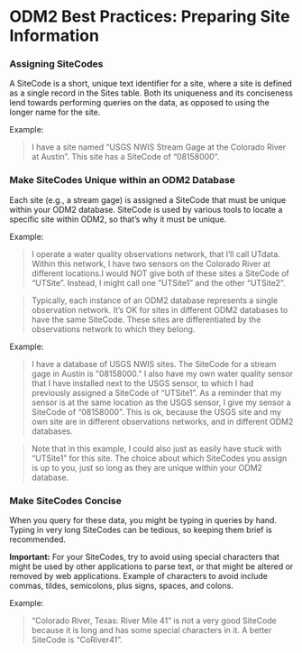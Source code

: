 ODM2 Best Practices: Preparing Site Information
===============================================

### Assigning SiteCodes ###
A SiteCode is a short, unique text identifier for a site, where a site is defined as a single record in the Sites table. Both its uniqueness and its conciseness lend towards performing queries on the data, as opposed to using the longer name for the site.

Example:

>I have a site named “USGS NWIS Stream Gage at the Colorado River at Austin”. This site has a SiteCode of “08158000”.

### Make SiteCodes Unique within an ODM2 Database ###
Each site (e.g., a stream gage) is assigned a SiteCode that must be unique within your ODM2 database. SiteCode is used by various tools to locate a specific site within ODM2, so that’s why it must be unique.

Example:

>I operate a water quality observations network, that I’ll call UTdata. Within this network, I have two sensors on the Colorado River at different locations.I would NOT give both of these sites a SiteCode of “UTSite”. Instead, I might call one “UTSite1” and the other “UTSite2”.

>Typically, each instance of an ODM2 database represents a single observation network. It’s OK for sites in different ODM2 databases to have the same SiteCode. These sites are differentiated by the observations network to which they belong.

Example:

>I have a database of USGS NWIS sites. The SiteCode for a stream gage in Austin is "08158000." I also have my own water quality sensor that I have installed next to the USGS sensor, to which I had previously assigned a SiteCode of “UTSite1”. As a reminder that my sensor is at the same location as the USGS sensor, I give my sensor a SiteCode of “08158000”. This is ok, because the USGS site and my own site are in different observations networks, and in different ODM2 databases.

>Note that in this example, I could also just as easily have stuck with “UTSite1” for this site. The choice about which SiteCodes you assign is up to you, just so long as they are unique within your ODM2 database.

### Make SiteCodes Concise ###
When you query for these data, you might be typing in queries by hand. Typing in very long SiteCodes can be tedious, so keeping them brief is recommended.

**Important:** For your SiteCodes, try to avoid using special characters that might be used by other applications to parse text, or that might be altered or removed by web applications. Example of characters to avoid include commas, tildes, semicolons, plus signs, spaces, and colons.

Example:

>“Colorado River, Texas: River Mile 41” is not a very good SiteCode because it is long and has some special characters in it. A better SiteCode is “CoRiver41”.
